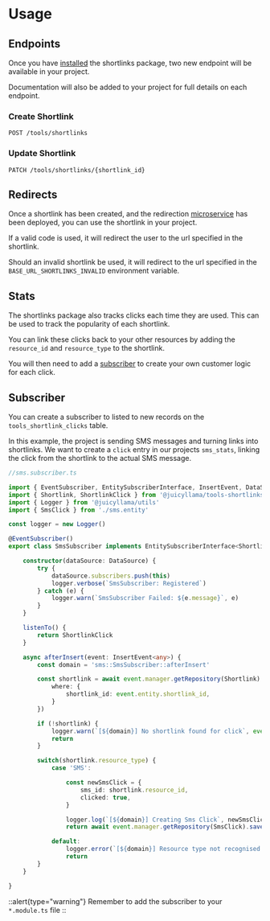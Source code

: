 # Usage

## Endpoints

Once you have [installed](/tools/shortlinks/readme#install) the shortlinks package, two new endpoint will be available in your project.

Documentation will also be added to your project for full details on each endpoint.

### Create Shortlink

`POST /tools/shortlinks`

### Update Shortlink

`PATCH /tools/shortlinks/{shortlink_id}`

## Redirects

Once a shortlink has been created, and the redirection [microservice](/tools/shortlinks/readme#miscroservice) has been deployed, you can use the shortlink in your project.

If a valid code is used, it will redirect the user to the url specified in the shortlink.

Should an invalid shortlink be used, it will redirect to the url specified in the `BASE_URL_SHORTLINKS_INVALID` environment variable.

## Stats

The shortlinks package also tracks clicks each time they are used. This can be used to track the popularity of each shortlink.

You can link these clicks back to your other resources by adding the `resource_id` and `resource_type` to the shortlink.

You will then need to add a [subscriber](#subscriber) to create your own customer logic for each click.

## Subscriber

You can create a subscriber to listed to new records on the `tools_shortlink_clicks` table.

In this example, the project is sending SMS messages and turning links into shortlinks. We want to create a `click` entry in our projects `sms_stats`, linking the click from the shortlink to the actual SMS message.

```typescript
//sms.subscriber.ts

import { EventSubscriber, EntitySubscriberInterface, InsertEvent, DataSource } from 'typeorm'
import { Shortlink, ShortlinkClick } from '@juicyllama/tools-shortlinks'
import { Logger } from '@juicyllama/utils'
import { SmsClick } from './sms.entity'

const logger = new Logger()

@EventSubscriber()
export class SmsSubscriber implements EntitySubscriberInterface<ShortlinkClick> {

    constructor(dataSource: DataSource) {
		try {
			dataSource.subscribers.push(this)
			logger.verbose(`SmsSubscriber: Registered`)
		} catch (e) {
			logger.warn(`SmsSubscriber Failed: ${e.message}`, e)
		}
	}

	listenTo() {
		return ShortlinkClick
	}

	async afterInsert(event: InsertEvent<any>) {
		const domain = 'sms::SmsSubscriber::afterInsert'

		const shortlink = await event.manager.getRepository(Shortlink).findOne({
			where: {
				shortlink_id: event.entity.shortlink_id,
			}
		})

        if (!shortlink) {
            logger.warn(`[${domain}] No shortlink found for click`, event.entity)
            return
        }

        switch(shortlink.resource_type) {
            case 'SMS':

                const newSmsClick = {
                    sms_id: shortlink.resource_id,
                    clicked: true,
                }

                logger.log(`[${domain}] Creating Sms Click`, newSmsClick)
                return await event.manager.getRepository(SmsClick).save(newSmsClick)

            default:
                logger.error(`[${domain}] Resource type not recognised for shortlink`, shortlink)
                return
        }
	}

}

```

::alert{type="warning"}
Remember to add the subscriber to your `*.module.ts` file
::
